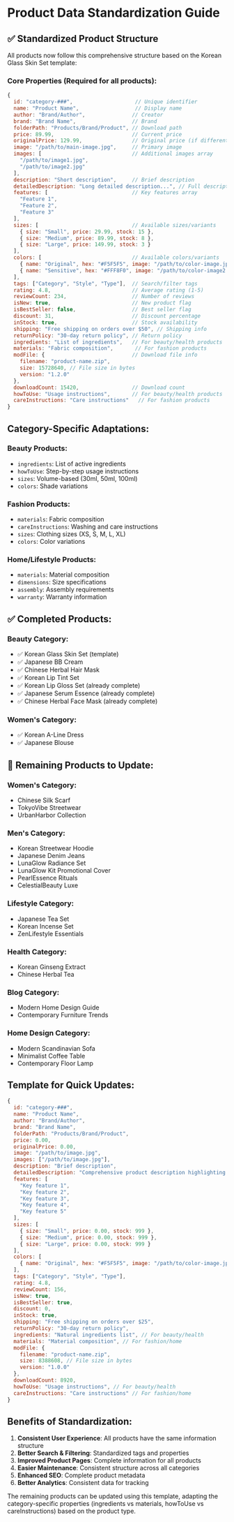 # Product Data Standardization Guide

## ✅ **Standardized Product Structure**

All products now follow this comprehensive structure based on the Korean Glass Skin Set template:

### **Core Properties (Required for all products):**
```javascript
{
  id: "category-###",                    // Unique identifier
  name: "Product Name",                  // Display name
  author: "Brand/Author",               // Creator
  brand: "Brand Name",                  // Brand
  folderPath: "Products/Brand/Product", // Download path
  price: 89.99,                         // Current price
  originalPrice: 129.99,                // Original price (if different)
  image: "/path/to/main-image.jpg",     // Primary image
  images: [                             // Additional images array
    "/path/to/image1.jpg",
    "/path/to/image2.jpg"
  ],
  description: "Short description",     // Brief description
  detailedDescription: "Long detailed description...", // Full description
  features: [                           // Key features array
    "Feature 1",
    "Feature 2",
    "Feature 3"
  ],
  sizes: [                              // Available sizes/variants
    { size: "Small", price: 29.99, stock: 15 },
    { size: "Medium", price: 89.99, stock: 8 },
    { size: "Large", price: 149.99, stock: 3 }
  ],
  colors: [                             // Available colors/variants
    { name: "Original", hex: "#F5F5F5", image: "/path/to/color-image.jpg" },
    { name: "Sensitive", hex: "#FFF8F0", image: "/path/to/color-image2.jpg" }
  ],
  tags: ["Category", "Style", "Type"],  // Search/filter tags
  rating: 4.8,                          // Average rating (1-5)
  reviewCount: 234,                     // Number of reviews
  isNew: true,                          // New product flag
  isBestSeller: false,                  // Best seller flag
  discount: 31,                         // Discount percentage
  inStock: true,                        // Stock availability
  shipping: "Free shipping on orders over $50", // Shipping info
  returnPolicy: "30-day return policy", // Return policy
  ingredients: "List of ingredients",   // For beauty/health products
  materials: "Fabric composition",       // For fashion products
  modFile: {                            // Download file info
    filename: "product-name.zip",
    size: 15728640, // File size in bytes
    version: "1.2.0"
  },
  downloadCount: 15420,                 // Download count
  howToUse: "Usage instructions",       // For beauty/health products
  careInstructions: "Care instructions"   // For fashion products
}
```

## **Category-Specific Adaptations:**

### **Beauty Products:**
- `ingredients`: List of active ingredients
- `howToUse`: Step-by-step usage instructions
- `sizes`: Volume-based (30ml, 50ml, 100ml)
- `colors`: Shade variations

### **Fashion Products:**
- `materials`: Fabric composition
- `careInstructions`: Washing and care instructions
- `sizes`: Clothing sizes (XS, S, M, L, XL)
- `colors`: Color variations

### **Home/Lifestyle Products:**
- `materials`: Material composition
- `dimensions`: Size specifications
- `assembly`: Assembly requirements
- `warranty`: Warranty information

## **✅ Completed Products:**

### **Beauty Category:**
- ✅ Korean Glass Skin Set (template)
- ✅ Japanese BB Cream
- ✅ Chinese Herbal Hair Mask
- ✅ Korean Lip Tint Set
- ✅ Korean Lip Gloss Set (already complete)
- ✅ Japanese Serum Essence (already complete)
- ✅ Chinese Herbal Face Mask (already complete)

### **Women's Category:**
- ✅ Korean A-Line Dress
- ✅ Japanese Blouse

## **🔄 Remaining Products to Update:**

### **Women's Category:**
- Chinese Silk Scarf
- TokyoVibe Streetwear
- UrbanHarbor Collection

### **Men's Category:**
- Korean Streetwear Hoodie
- Japanese Denim Jeans
- LunaGlow Radiance Set
- LunaGlow Kit Promotional Cover
- PearlEssence Rituals
- CelestialBeauty Luxe

### **Lifestyle Category:**
- Japanese Tea Set
- Korean Incense Set
- ZenLifestyle Essentials

### **Health Category:**
- Korean Ginseng Extract
- Chinese Herbal Tea

### **Blog Category:**
- Modern Home Design Guide
- Contemporary Furniture Trends

### **Home Design Category:**
- Modern Scandinavian Sofa
- Minimalist Coffee Table
- Contemporary Floor Lamp

## **Template for Quick Updates:**

```javascript
{
  id: "category-###",
  name: "Product Name",
  author: "Brand/Author",
  brand: "Brand Name",
  folderPath: "Products/Brand/Product",
  price: 0.00,
  originalPrice: 0.00,
  image: "/path/to/image.jpg",
  images: ["/path/to/image.jpg"],
  description: "Brief description",
  detailedDescription: "Comprehensive product description highlighting key benefits and features...",
  features: [
    "Key feature 1",
    "Key feature 2",
    "Key feature 3",
    "Key feature 4",
    "Key feature 5"
  ],
  sizes: [
    { size: "Small", price: 0.00, stock: 999 },
    { size: "Medium", price: 0.00, stock: 999 },
    { size: "Large", price: 0.00, stock: 999 }
  ],
  colors: [
    { name: "Original", hex: "#F5F5F5", image: "/path/to/color-image.jpg" }
  ],
  tags: ["Category", "Style", "Type"],
  rating: 4.8,
  reviewCount: 156,
  isNew: true,
  isBestSeller: true,
  discount: 0,
  inStock: true,
  shipping: "Free shipping on orders over $25",
  returnPolicy: "30-day return policy",
  ingredients: "Natural ingredients list", // For beauty/health
  materials: "Material composition", // For fashion/home
  modFile: {
    filename: "product-name.zip",
    size: 8388608, // File size in bytes
    version: "1.0.0"
  },
  downloadCount: 8920,
  howToUse: "Usage instructions", // For beauty/health
  careInstructions: "Care instructions" // For fashion/home
}
```

## **Benefits of Standardization:**

1. **Consistent User Experience**: All products have the same information structure
2. **Better Search & Filtering**: Standardized tags and properties
3. **Improved Product Pages**: Complete information for all products
4. **Easier Maintenance**: Consistent structure across all categories
5. **Enhanced SEO**: Complete product metadata
6. **Better Analytics**: Consistent data for tracking

The remaining products can be updated using this template, adapting the category-specific properties (ingredients vs materials, howToUse vs careInstructions) based on the product type.
